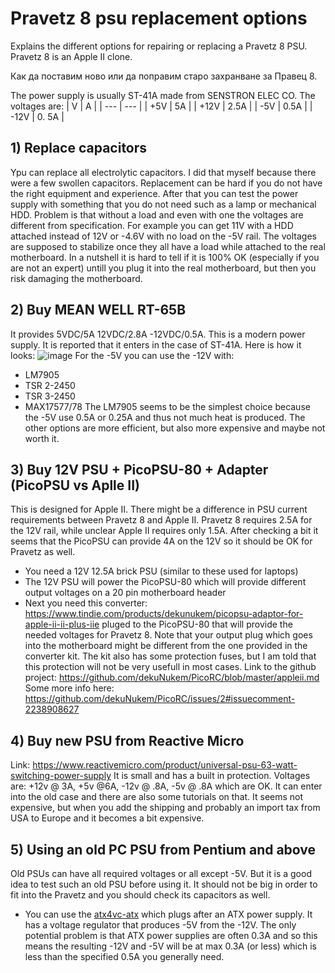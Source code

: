 # Pravetz 8 psu replacement options
Explains the different options for repairing or replacing a Pravetz 8 PSU. Pravetz 8 is an Apple II clone.

Как да поставим ново или да поправим старо захранване за Правец 8.

The power supply is usually ST-41A made from SENSTRON ELEC CO.
The voltages are:
| V | A |
| --- | --- |
| +5V | 5A |
| +12V | 2.5A |
| -5V | 0.5A |
| -12V | 0. 5A |

## 1) Replace capacitors
Ypu can replace all electrolytic capacitors. I did that myself because there were a few swollen capacitors. Replacement can be hard if you do not have the right equipment and experience. After that you can test the power supply with something that you do not need such as a lamp or mechanical HDD. Problem is that without a load and even with one the voltages are different from specification. For example you can get 11V with a HDD attached instead of 12V or -4.6V with no load on the -5V rail. The voltages are supposed to stabilize once they all have a load while attached to the real motherboard. In a nutshell it is hard to tell if it is 100% OK (especially if you are not an expert) untill you plug it into the real motherboard, but then you risk damaging the motherboard.

## 2) Buy MEAN WELL RT-65B 
It provides 5VDC/5A 12VDC/2.8A -12VDC/0.5A. This is a modern power supply. It is reported that it enters in the case of ST-41A. 
Here is how it looks: ![image](https://github.com/user-attachments/assets/3a250e55-a1f3-4127-9c11-aa0abd914ec1)
For the -5V you can use the -12V with:
* LM7905
* TSR 2-2450
* TSR 3-2450
* MAX17577/78
The LM7905 seems to be the simplest choice because the -5V  use 0.5A or 0.25A and thus not much heat is produced. The other options are more efficient, but also more expensive and maybe not worth it. 

## 3) Buy 12V PSU + PicoPSU-80 + Adapter (PicoPSU vs Aplle II)
This is designed for Apple II. There might be a difference in PSU current requirements between Pravetz 8 and Apple II. Pravetz 8 requires 2.5A for the 12V rail, while unclear Apple II requires only 1.5A. After checking a bit it seems that the PicoPSU can provide 4A on the 12V so it should be OK for Pravetz as well.
* You need a 12V 12.5A brick PSU (similar to these used for laptops)
* The 12V PSU will power the PicoPSU-80 which will provide different output voltages on a 20 pin motherboard header
* Next you need this converter: https://www.tindie.com/products/dekunukem/picopsu-adaptor-for-apple-ii-ii-plus-iie pluged to the PicoPSU-80 that will provide the needed voltages for Pravetz 8. Note that your output plug which goes into the motherboard might be different from the one provided in the converter kit. The kit also has some protection fuses, but I am told that this protection will not be very usefull in most cases. Link to the github project: https://github.com/dekuNukem/PicoRC/blob/master/appleii.md Some more info here: https://github.com/dekuNukem/PicoRC/issues/2#issuecomment-2238908627

## 4) Buy new PSU from Reactive Micro
Link: https://www.reactivemicro.com/product/universal-psu-63-watt-switching-power-supply
It is small and has a built in protection. Voltages are: +12v @ 3A, +5v @6A, -12v @ .8A, -5v @ .8A which are OK. It can enter into the old case and there are also some tutorials on that. It seems not expensive, but when you add the shipping and probably an import tax from USA to Europe and it becomes a bit expensive.

## 5) Using an old PC PSU from Pentium and above
Old PSUs can have all required voltages or all except -5V. But it is a good idea to test such an old PSU before using it. It should not be big in order to fit into the Pravetz and you should check its capacitors as well.
* You can use the [atx4vc-atx](https://www.tindie.com/products/dekunukem/atx4vc-atx-power-on-retro-computers/) which plugs after an ATX power supply. It has a voltage regulator that produces -5V from the -12V. The only potential problem is that ATX power supplies are often 0.3A and so this means the resulting -12V and -5V will be at max 0.3A (or less) which is less than the specified 0.5A you generally need.

